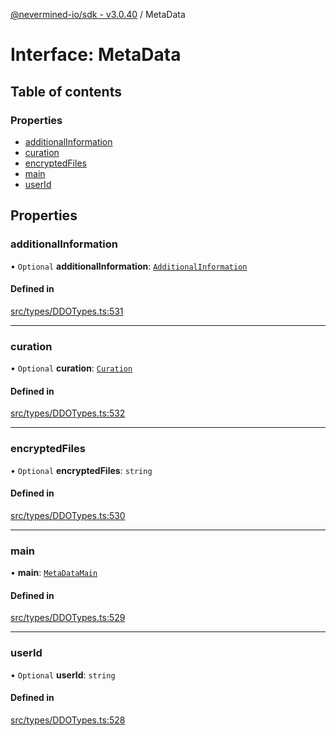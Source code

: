 [@nevermined-io/sdk - v3.0.40](../code-reference.md) / MetaData

# Interface: MetaData

## Table of contents

### Properties

- [additionalInformation](MetaData.md#additionalinformation)
- [curation](MetaData.md#curation)
- [encryptedFiles](MetaData.md#encryptedfiles)
- [main](MetaData.md#main)
- [userId](MetaData.md#userid)

## Properties

### additionalInformation

• `Optional` **additionalInformation**: [`AdditionalInformation`](AdditionalInformation.md)

#### Defined in

[src/types/DDOTypes.ts:531](https://github.com/nevermined-io/sdk-js/blob/6b091f939fe86d73745b456817747b1f06834a7b/src/types/DDOTypes.ts#L531)

---

### curation

• `Optional` **curation**: [`Curation`](Curation.md)

#### Defined in

[src/types/DDOTypes.ts:532](https://github.com/nevermined-io/sdk-js/blob/6b091f939fe86d73745b456817747b1f06834a7b/src/types/DDOTypes.ts#L532)

---

### encryptedFiles

• `Optional` **encryptedFiles**: `string`

#### Defined in

[src/types/DDOTypes.ts:530](https://github.com/nevermined-io/sdk-js/blob/6b091f939fe86d73745b456817747b1f06834a7b/src/types/DDOTypes.ts#L530)

---

### main

• **main**: [`MetaDataMain`](MetaDataMain.md)

#### Defined in

[src/types/DDOTypes.ts:529](https://github.com/nevermined-io/sdk-js/blob/6b091f939fe86d73745b456817747b1f06834a7b/src/types/DDOTypes.ts#L529)

---

### userId

• `Optional` **userId**: `string`

#### Defined in

[src/types/DDOTypes.ts:528](https://github.com/nevermined-io/sdk-js/blob/6b091f939fe86d73745b456817747b1f06834a7b/src/types/DDOTypes.ts#L528)
